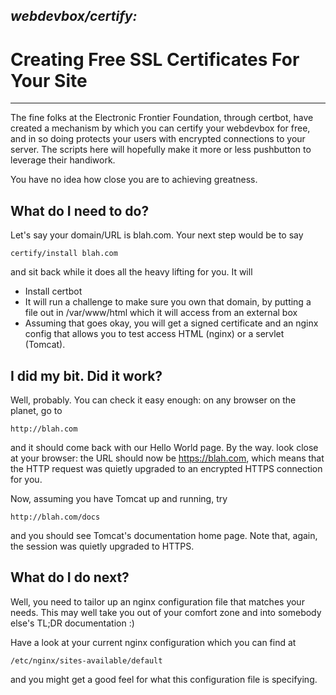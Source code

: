 ## ***webdevbox/certify:***
# **Creating Free SSL Certificates For Your Site**

--------

The fine folks at the Electronic Frontier Foundation, through certbot,
have created a mechanism by which you can certify your webdevbox for
free, and in so doing protects your users with encrypted connections
to your server.  The scripts here will hopefully make it more or less
pushbutton to leverage their handiwork.

You have no idea how close you are to achieving greatness.


## **What do I need to do?**

Let's say your domain/URL is blah.com.  Your next step would be to say

    certify/install blah.com

and sit back while it does all the heavy lifting for you.  It will
 -  Install certbot
 -  It will run a challenge to make sure you own that domain, by putting a 
    file out in /var/www/html which it will access from an external box
 -  Assuming that goes okay, you will get a signed certificate and an nginx
    config that allows you to test access HTML (nginx) or a servlet (Tomcat).


## **I did my bit.  Did it work?**

Well, probably.  You can check it easy enough:  on any browser on the planet, 
go to 

    http://blah.com

and it should come back with our Hello World page.  By the way. look close at
your browser:  the URL should now be https://blah.com, which means that the 
HTTP request was quietly upgraded to an encrypted HTTPS connection for you.

Now, assuming you have Tomcat up and running, try

    http://blah.com/docs

and you should see Tomcat's documentation home page.  Note that, again, the
session was quietly upgraded to HTTPS.


## **What do I do next?**

Well, you need to tailor up an nginx configuration file that matches your 
needs.  This may well take you out of your comfort zone and into somebody
else's TL;DR documentation  :)

Have a look at your current nginx configuration which you can find at

    /etc/nginx/sites-available/default

and you might get a good feel for what this configuration file is 
specifying. 
 
